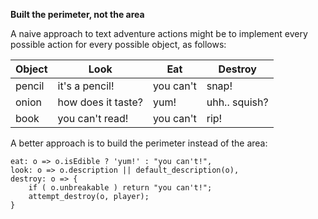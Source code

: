 **Built the perimeter, not the area**

A naive approach to text adventure actions might be to implement every possible action for every possible object, as follows:

| Object | Look | Eat | Destroy |
| -- | -- | -- | -- |
| pencil | it's a pencil! | you can't | snap! |
| onion | how does it taste? | yum! | uhh.. squish? |
| book | you can't read! | you can't | rip! |

A better approach is to build the perimeter instead of the area:

```
eat: o => o.isEdible ? 'yum!' : "you can't!",
look: o => o.description || default_description(o),
destroy: o => {
    if ( o.unbreakable ) return "you can't!";
    attempt_destroy(o, player);
}
```